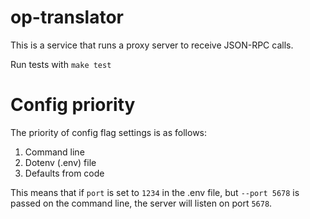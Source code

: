 # op-translator

This is a service that runs a proxy server to receive JSON-RPC calls.

Run tests with `make test`

# Config priority
The priority of config flag settings is as follows:
1. Command line
2. Dotenv (.env) file
3. Defaults from code

This means that if `port` is set to `1234` in the .env file, but `--port 5678` is passed on the command line, the server will listen on port `5678`.